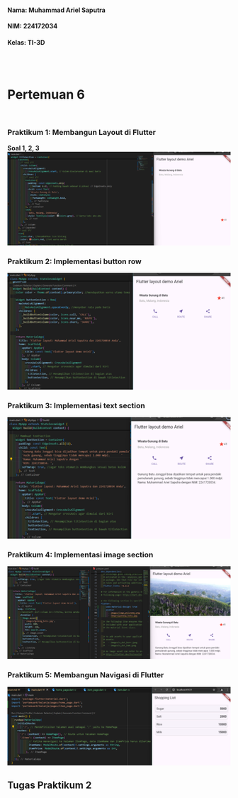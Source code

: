 #### Nama: Muhammad Ariel Saputra
#### NIM: 224172034
#### Kelas: TI-3D
<br>
<br>

# **Pertemuan 6**
<br>

### **Praktikum 1: Membangun Layout di Flutter**
**Soal 1, 2, 3**
![](images/01.png)

### **Praktikum 2: Implementasi button row**
![](images/02.png)

### **Praktikum 3: Implementasi text section**
![](images/03.png)

### **Praktikum 4: Implementasi image section**
![](images/04.png)

### **Praktikum 5: Membangun Navigasi di Flutter**
![](images/05.png)

## **Tugas Praktikum 2**
